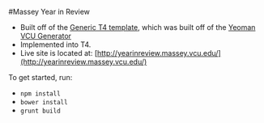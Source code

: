 #Massey Year in Review
* Built off of the [Generic T4 template](https://github.com/samyerkes/generic-t4), which was built off of the [Yeoman VCU Generator](https://github.com/samyerkes/generator-vcu)
* Implemented into T4.
* Live site is located at: [http://yearinreview.massey.vcu.edu/](http://yearinreview.massey.vcu.edu/)

To get started, run:
* `npm install`
* `bower install`
* `grunt build`
